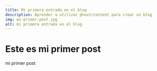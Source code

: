 ```yaml
---
title: Mi primera entrada en el blog
description: Aprender a utilizar @nuxt/content para crear un blog
img: mi-primer-post.jpg
alt: mi primera entrada en el blog
---
```


# Este es mi primer post

mi primer post